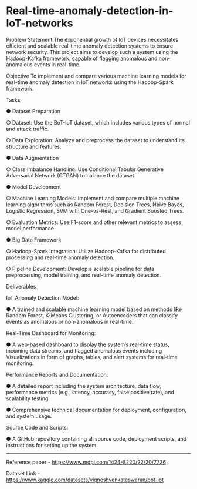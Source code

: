 # Real-time-anomaly-detection-in-IoT-networks

Problem Statement
The exponential growth of IoT devices necessitates efficient and scalable real-time anomaly detection systems to ensure network security. This project aims to develop such a system using the Hadoop-Kafka framework, capable of flagging anomalous and non-anomalous events in real-time.

Objective
To implement and compare various machine learning models for real-time anomaly detection in IoT networks using the Hadoop-Spark framework. 

Tasks

● Dataset Preparation

○ Dataset: Use the BoT-IoT dataset, which includes various types of normal and attack traffic.

○ Data Exploration: Analyze and preprocess the dataset to understand its structure and features.

● Data Augmentation

○ Class Imbalance Handling: Use Conditional Tabular Generative Adversarial Network (CTGAN) to balance the dataset.

● Model Development

○ Machine Learning Models: Implement and compare multiple machine learning algorithms such as Random Forest, Decision Trees, Naive Bayes, Logistic Regression, SVM with One-vs-Rest, and Gradient Boosted Trees.

○ Evaluation Metrics: Use F1-score and other relevant metrics to assess model performance.

● Big Data Framework

○ Hadoop-Spark Integration: Utilize Hadoop-Kafka for distributed processing and real-time anomaly detection.

○ Pipeline Development: Develop a scalable pipeline for data preprocessing, model training, and real-time anomaly detection.

Deliverables

IoT Anomaly Detection Model:

● A trained and scalable machine learning model based on methods like Random Forest, K-Means Clustering, or Autoencoders that can classify events as anomalous or non-anomalous in real-time.

Real-Time Dashboard for Monitoring:

● A web-based dashboard to display the system’s real-time status, incoming data streams, and flagged anomalous events including Visualizations in form of graphs, tables, and
alert systems for real-time monitoring.

Performance Reports and Documentation:

● A detailed report including the system architecture, data flow, performance metrics (e.g., latency, accuracy, false positive rate), and scalability testing.

● Comprehensive technical documentation for deployment, configuration, and system usage.

Source Code and Scripts:

● A GitHub repository containing all source code, deployment scripts, and instructions for setting up the system.

-------------------------------------------------------------------------------------------------------------------------------------------------------------
Reference paper - https://www.mdpi.com/1424-8220/22/20/7726

Dataset Link - https://www.kaggle.com/datasets/vigneshvenkateswaran/bot-iot
